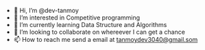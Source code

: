 - 👋 Hi, I’m @dev-tanmoy
- 👀 I’m interested in Competitive programming
- 🌱 I’m currently learning Data Structure and Algorithms
- 💞️ I’m looking to collaborate on whereever I can get a chance
- 📫 How to reach me send a email at tanmoydev3040@gmail.som

<!---
dev-tanmoy/dev-tanmoy is a ✨ special ✨ repository because its `README.md` (this file) appears on your GitHub profile.
You can click the Preview link to take a look at your changes.
--->
